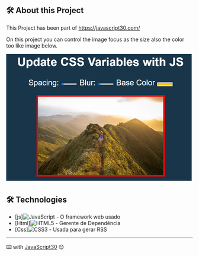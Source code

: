 



## 🛠️ About this Project

This Project has been part of https://javascript30.com/

On this project you can control the image focus as the size  also the color too like image below.<br>

![image](/images/css_imag_update.png)

## 🛠️ Technologies

* [js]<img alt="JavaScript" src="https://img.shields.io/badge/javascript%20-%23323330.svg?&style=for-the-badge&logo=javascript&logoColor=%23F7DF1E&style=Plastic"/> - O framework web usado
* [Html]<img alt="HTML5" src="https://img.shields.io/badge/html5%20-%23E34F26.svg?&style=for-the-badge&logo=html5&logoColor=white&style=Plastic"/> - Gerente de Dependência
* [Css]<img alt="CSS3" src="https://img.shields.io/badge/css3%20-%231572B6.svg?&style=for-the-badge&logo=css3&logoColor=white&style=Plastic"/> - Usada para gerar RSS


---
⌨️ with   [JavaScript30](https://courses.wesbos.com/account/access/5f57b17ef8289514d0f9a04d/view/194130581) 😊

